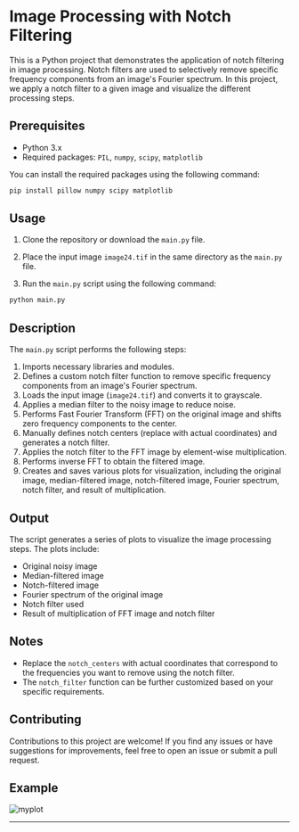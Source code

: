 # Image Processing with Notch Filtering

This is a Python project that demonstrates the application of notch filtering in image processing. Notch filters are used to selectively remove specific frequency components from an image's Fourier spectrum. In this project, we apply a notch filter to a given image and visualize the different processing steps.

## Prerequisites

- Python 3.x
- Required packages: `PIL`, `numpy`, `scipy`, `matplotlib`

You can install the required packages using the following command:
```bash
pip install pillow numpy scipy matplotlib
```

## Usage

1. Clone the repository or download the `main.py` file.

2. Place the input image `image24.tif` in the same directory as the `main.py` file.

3. Run the `main.py` script using the following command:
```bash
python main.py
```

## Description

The `main.py` script performs the following steps:

1. Imports necessary libraries and modules.
2. Defines a custom notch filter function to remove specific frequency components from an image's Fourier spectrum.
3. Loads the input image (`image24.tif`) and converts it to grayscale.
4. Applies a median filter to the noisy image to reduce noise.
5. Performs Fast Fourier Transform (FFT) on the original image and shifts zero frequency components to the center.
6. Manually defines notch centers (replace with actual coordinates) and generates a notch filter.
7. Applies the notch filter to the FFT image by element-wise multiplication.
8. Performs inverse FFT to obtain the filtered image.
9. Creates and saves various plots for visualization, including the original image, median-filtered image, notch-filtered image, Fourier spectrum, notch filter, and result of multiplication.

## Output

The script generates a series of plots to visualize the image processing steps. The plots include:

- Original noisy image
- Median-filtered image
- Notch-filtered image
- Fourier spectrum of the original image
- Notch filter used
- Result of multiplication of FFT image and notch filter

## Notes

- Replace the `notch_centers` with actual coordinates that correspond to the frequencies you want to remove using the notch filter.
- The `notch_filter` function can be further customized based on your specific requirements.

## Contributing

Contributions to this project are welcome! If you find any issues or have suggestions for improvements, feel free to open an issue or submit a pull request.

## Example 
![myplot](https://github.com/umutazazi/dealingWithNoise/assets/72599457/fa6f8e9b-b4a2-4bb4-8c96-987927527608)



---
